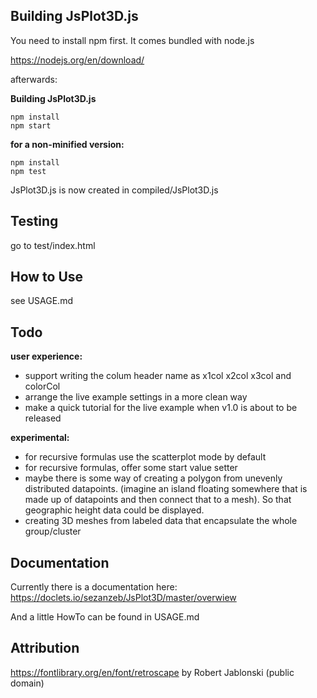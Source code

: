 ## Building JsPlot3D.js

You need to install npm first. It comes bundled with node.js

https://nodejs.org/en/download/

afterwards:

**Building JsPlot3D.js**

    npm install
    npm start
    
**for a non-minified version:**

    npm install
    npm test

JsPlot3D.js is now created in compiled/JsPlot3D.js


## Testing

go to test/index.html


## How to Use

see USAGE.md



## Todo

**user experience:**

- support writing the colum header name as x1col x2col x3col and colorCol
- arrange the live example settings in a more clean way
- make a quick tutorial for the live example when v1.0 is about to be released

**experimental:**

- for recursive formulas use the scatterplot mode by default
- for recursive formulas, offer some start value setter
- maybe there is some way of creating a polygon from unevenly distributed datapoints. (imagine an island floating somewhere that is made up of datapoints and then connect that to a mesh). So that geographic height data could be displayed.
- creating 3D meshes from labeled data that encapsulate the whole group/cluster


## Documentation

Currently there is a documentation here: https://doclets.io/sezanzeb/JsPlot3D/master/overwiew

And a little HowTo can be found in USAGE.md


## Attribution

https://fontlibrary.org/en/font/retroscape by Robert Jablonski (public domain)
